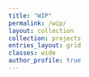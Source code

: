 ```yaml
---
title: "WIP"
permalink: /wip/
layout: collection
collection: projects
entries_layout: grid
classes: wide
author_profile: true
---
```

